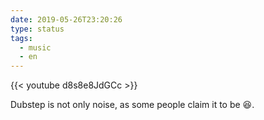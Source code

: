 ```yaml
---
date: 2019-05-26T23:20:26
type: status
tags:
  - music
  - en
---
```


{{< youtube d8s8e8JdGCc >}}

Dubstep is not only noise, as some people claim it to be 😆.
